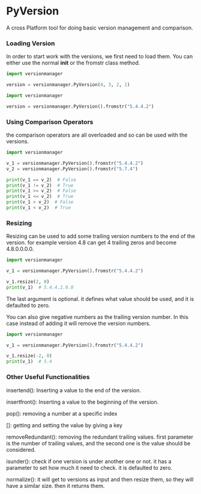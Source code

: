 # PyVersion

A cross Platform tool for doing basic version management and comparison.

### Loading Version

In order to start work with the versions, we first need to load
them. You can either use the normal __init__ or the fromstr 
class method.

```python
import versionmanager

version = versionmanager.PyVersion(4, 3, 2, 1)
```

```python
import versionmanager

version = versionmanager.PyVersion().fromstr("5.4.4.2")
```

### Using Comparison Operators

the comparison operators are all overloaded
and so can be used with the versions.

```python
import versionmanager

v_1 = versionmanager.PyVersion().fromstr("5.4.4.2")
v_2 = versionmanager.PyVersion().fromstr("5.7.4")

print(v_1 == v_2)  # False
print(v_1 != v_2)  # True
print(v_1 >= v_2)  # False
print(v_1 <= v_2)  # True
print(v_1 > v_2)  # False
print(v_1 < v_2)  # True
```

### Resizing

Resizing can be used to add some trailing version numbers to the
end of the version. for example version 4.8 can get 4 trailing
zeros and become 4.8.0.0.0.0.

```python
import versionmanager

v_1 = versionmanager.PyVersion().fromstr("5.4.4.2")

v_1.resize(2, 0)
print(v_1)  # 5.4.4.2.0.0
```

The last argument is optional. it defines what value should be
used, and it is defaulted to zero.

You can also give negative numbers as the trailing version number.
In this case instead of adding it will remove the version numbers.

```python
import versionmanager

v_1 = versionmanager.PyVersion().fromstr("5.4.4.2")

v_1.resize(-2, 0)
print(v_1)  # 5.4
```

### Other Useful Functionalities

insertend(): Inserting a value to the end of the version.

insertfront(): Inserting a value to the beginning of the version.

pop(): removing a number at a specific index

[]: getting and setting the value by giving a key

removeRedundant(): removing the redundant trailing values.
first parameter is the number of trailing values, and the
second one is the value should be considered.

isunder(): check if one version is under another one or not.
it has a parameter to set how much it need to check. it is
defaulted to zero.

normalize(): it will get to versions as input and then resize them,
so they will  have a similar size. then it returns them.



